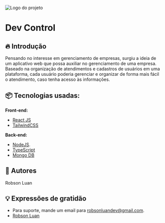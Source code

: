 
![Logo do projeto](https://imgur.com/a/urkclmT)

# Dev Control

## 🔥 Introdução
Pensando no interesse em gerenciamento de empresas, surgiu a ideia de um aplicativo web que possa auxiliar no gerenciamento de uma empresa. Baseado na organização de atendimentos e cadastros de usuários em uma plataforma, cada usuário poderia gerenciar e organizar de forma mais fácil o atendimento, caso tenha acesso às informações.

## 📦 Tecnologias usadas:

**Front-end:**
* [React JS](https://react.dev/)
* [TailwindCSS](https://tailwindcss.com/)

**Back-end:**
* [NodeJS](https://nodejs.org/).
* [TypeScript](https://www.typescriptlang.org/) 
* [Mongo DB](https://mongodb.com/)

## 👷 Autores

Robson Luan

## 💡 Expressões de gratidão

* Para suporte, mande um email para robsonluandev@gmail.com.
* [Robson Luan](https://www.linkedin.com/in/robson-luan-78a3a723a/)
